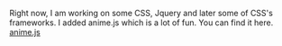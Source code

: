 Right now, I am working on some CSS, Jquery and later some of CSS's frameworks.
I added anime.js which is a lot of fun. You can find it here.
[anime.js](https://github.com/juliangarnier/anime)
